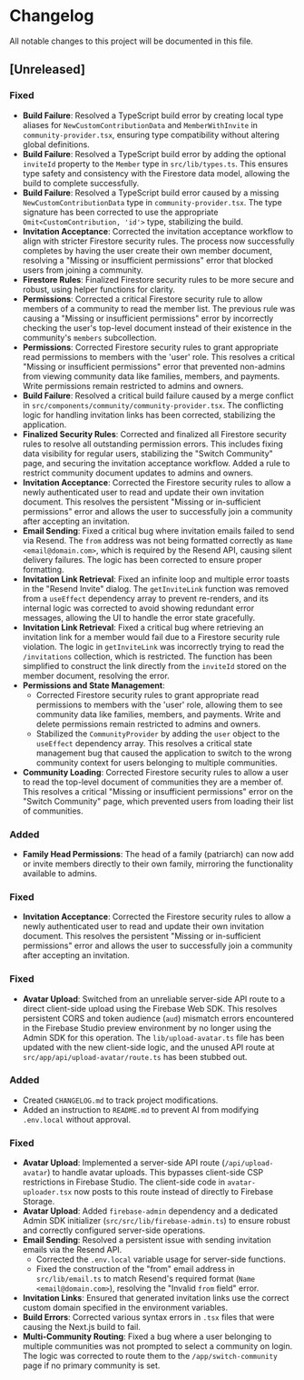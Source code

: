 # Changelog

All notable changes to this project will be documented in this file.

## [Unreleased]

### Fixed
- **Build Failure**: Resolved a TypeScript build error by creating local type aliases for `NewCustomContributionData` and `MemberWithInvite` in `community-provider.tsx`, ensuring type compatibility without altering global definitions.
- **Build Failure**: Resolved a TypeScript build error by adding the optional `inviteId` property to the `Member` type in `src/lib/types.ts`. This ensures type safety and consistency with the Firestore data model, allowing the build to complete successfully.
- **Build Failure**: Resolved a TypeScript build error caused by a missing `NewCustomContributionData` type in `community-provider.tsx`. The type signature has been corrected to use the appropriate `Omit<CustomContribution, 'id'>` type, stabilizing the build.
- **Invitation Acceptance**: Corrected the invitation acceptance workflow to align with stricter Firestore security rules. The process now successfully completes by having the user create their own member document, resolving a "Missing or insufficient permissions" error that blocked users from joining a community.
- **Firestore Rules**: Finalized Firestore security rules to be more secure and robust, using helper functions for clarity.
- **Permissions**: Corrected a critical Firestore security rule to allow members of a community to read the member list. The previous rule was causing a "Missing or insufficient permissions" error by incorrectly checking the user's top-level document instead of their existence in the community's `members` subcollection.
- **Permissions**: Corrected Firestore security rules to grant appropriate read permissions to members with the 'user' role. This resolves a critical "Missing or insufficient permissions" error that prevented non-admins from viewing community data like families, members, and payments. Write permissions remain restricted to admins and owners.
- **Build Failure**: Resolved a critical build failure caused by a merge conflict in `src/components/community/community-provider.tsx`. The conflicting logic for handling invitation links has been corrected, stabilizing the application.
- **Finalized Security Rules**: Corrected and finalized all Firestore security rules to resolve all outstanding permission errors. This includes fixing data visibility for regular users, stabilizing the "Switch Community" page, and securing the invitation acceptance workflow. Added a rule to restrict community document updates to admins and owners.
- **Invitation Acceptance**: Corrected the Firestore security rules to allow a newly authenticated user to read and update their own invitation document. This resolves the persistent "Missing or in-sufficient permissions" error and allows the user to successfully join a community after accepting an invitation.
- **Email Sending**: Fixed a critical bug where invitation emails failed to send via Resend. The `from` address was not being formatted correctly as `Name <email@domain.com>`, which is required by the Resend API, causing silent delivery failures. The logic has been corrected to ensure proper formatting.
- **Invitation Link Retrieval**: Fixed an infinite loop and multiple error toasts in the "Resend Invite" dialog. The `getInviteLink` function was removed from a `useEffect` dependency array to prevent re-renders, and its internal logic was corrected to avoid showing redundant error messages, allowing the UI to handle the error state gracefully.
- **Invitation Link Retrieval**: Fixed a critical bug where retrieving an invitation link for a member would fail due to a Firestore security rule violation. The logic in `getInviteLink` was incorrectly trying to read the `/invitations` collection, which is restricted. The function has been simplified to construct the link directly from the `inviteId` stored on the member document, resolving the error.
- **Permissions and State Management**: 
  - Corrected Firestore security rules to grant appropriate read permissions to members with the 'user' role, allowing them to see community data like families, members, and payments. Write and delete permissions remain restricted to admins and owners.
  - Stabilized the `CommunityProvider` by adding the `user` object to the `useEffect` dependency array. This resolves a critical state management bug that caused the application to switch to the wrong community context for users belonging to multiple communities.
- **Community Loading**: Corrected Firestore security rules to allow a user to read the top-level document of communities they are a member of. This resolves a critical "Missing or insufficient permissions" error on the "Switch Community" page, which prevented users from loading their list of communities.

### Added
- **Family Head Permissions**: The head of a family (patriarch) can now add or invite members directly to their own family, mirroring the functionality available to admins.

### Fixed
- **Invitation Acceptance**: Corrected the Firestore security rules to allow a newly authenticated user to read and update their own invitation document. This resolves the persistent "Missing or in-sufficient permissions" error and allows the user to successfully join a community after accepting an invitation.

### Fixed
- **Avatar Upload**: Switched from an unreliable server-side API route to a direct client-side upload using the Firebase Web SDK. This resolves persistent CORS and token audience (`aud`) mismatch errors encountered in the Firebase Studio preview environment by no longer using the Admin SDK for this operation. The `lib/upload-avatar.ts` file has been updated with the new client-side logic, and the unused API route at `src/app/api/upload-avatar/route.ts` has been stubbed out.

### Added
- Created `CHANGELOG.md` to track project modifications.
- Added an instruction to `README.md` to prevent AI from modifying `.env.local` without approval.

### Fixed
- **Avatar Upload**: Implemented a server-side API route (`/api/upload-avatar`) to handle avatar uploads. This bypasses client-side CSP restrictions in Firebase Studio. The client-side code in `avatar-uploader.tsx` now posts to this route instead of directly to Firebase Storage.
- **Avatar Upload**: Added `firebase-admin` dependency and a dedicated Admin SDK initializer (`src/src/lib/firebase-admin.ts`) to ensure robust and correctly configured server-side operations.
- **Email Sending**: Resolved a persistent issue with sending invitation emails via the Resend API.
  - Corrected the `.env.local` variable usage for server-side functions.
  - Fixed the construction of the "from" email address in `src/lib/email.ts` to match Resend's required format (`Name <email@domain.com>`), resolving the "Invalid `from` field" error.
- **Invitation Links**: Ensured that generated invitation links use the correct custom domain specified in the environment variables.
- **Build Errors**: Corrected various syntax errors in `.tsx` files that were causing the Next.js build to fail.
- **Multi-Community Routing**: Fixed a bug where a user belonging to multiple communities was not prompted to select a community on login. The logic was corrected to route them to the `/app/switch-community` page if no primary community is set.


